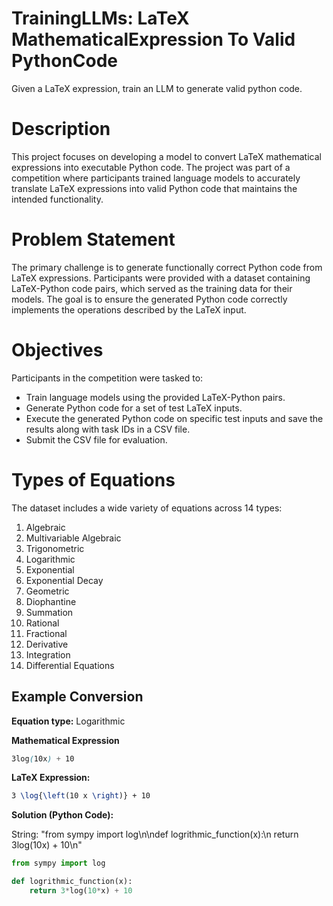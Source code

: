# TrainingLLMs: LaTeX MathematicalExpression To Valid PythonCode
Given a LaTeX expression, train an LLM to generate valid python code.

# Description
This project focuses on developing a model to convert LaTeX mathematical expressions into executable Python code. The project was part of a competition where participants trained language models to accurately translate LaTeX expressions into valid Python code that maintains the intended functionality.

# Problem Statement
The primary challenge is to generate functionally correct Python code from LaTeX expressions. Participants were provided with a dataset containing LaTeX-Python code pairs, which served as the training data for their models. The goal is to ensure the generated Python code correctly implements the operations described by the LaTeX input.

# Objectives
Participants in the competition were tasked to:

- Train language models using the provided LaTeX-Python pairs.
- Generate Python code for a set of test LaTeX inputs.
- Execute the generated Python code on specific test inputs and save the results along with task IDs in a CSV file.
- Submit the CSV file for evaluation.

# Types of Equations
The dataset includes a wide variety of equations across 14 types:

1. Algebraic
2. Multivariable Algebraic
3. Trigonometric
4. Logarithmic
5. Exponential
6. Exponential Decay
7. Geometric
8. Diophantine
9. Summation
10. Rational
11. Fractional
12. Derivative
13. Integration
14. Differential Equations

## Example Conversion
**Equation type:** Logarithmic

**Mathematical Expression**
```scss
3log(10x) + 10
```

**LaTeX Expression:**

```latex
3 \log{\left(10 x \right)} + 10
```

**Solution (Python Code):**

String: "from sympy import log\n\ndef logrithmic_function(x):\n return 3log(10x) + 10\n"

```python
from sympy import log

def logrithmic_function(x):
    return 3*log(10*x) + 10
```
